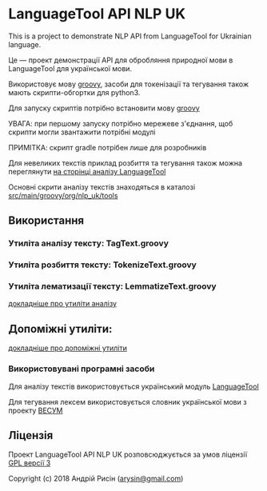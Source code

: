 # LanguageTool API NLP UK

This is a project to demonstrate NLP API from LanguageTool for Ukrainian language.

Це — проект демонстрації API для обробляння природної мови в LanguageTool для української мови.

Використовує мову [groovy](http://www.groovy-lang.org/), засоби для токенізації та тегування також мають скрипти-обгортки для python3.

Для запуску скриптів потрібно встановити мову [groovy](http://www.groovy-lang.org/) 

УВАГА: при першому запуску потрібно мережеве з'єднання, щоб скрипти могли звантажити потрібні модулі

ПРИМІТКА: скрипт gradle потрібен лише для розробників

Для невеликих текстів приклад розбиття та тегування також можна переглянути [на сторінці аналізу LanguageTool](https://community.languagetool.org/analysis?lang=uk)

Основні скрити аналізу текстів знаходяться в каталозі [src/main/groovy/org/nlp_uk/tools](src/main/groovy/org/nlp_uk/tools)


## Використання


### Утиліта аналізу тексту: TagText.groovy
### Утиліта розбиття тексту: TokenizeText.groovy
### Утиліта лематизації тексту: LemmatizeText.groovy

[докладніше про утиліти аналізу](src/main/groovy/org/nlp_uk/tools/README.md)


## Допоміжні утиліти:
[докладніше про допоміжні утиліти](src/main/groovy/org/nlp_uk/other/README.md)


### Використовувані програмні засоби

Для аналізу текстів використовується український модуль [LanguageTool](https://languagetool.org)

Для тегування лексем використовується словник української мови з проекту [ВЕСУМ](https://github.com/brown-uk/dict_uk)


## Ліцензія

Проект LanguageTool API NLP UK розповсюджується за умов ліцензії [GPL версії 3](https://www.gnu.org/licenses/gpl.html)

Copyright (c) 2018 Андрій Рисін (arysin@gmail.com)
